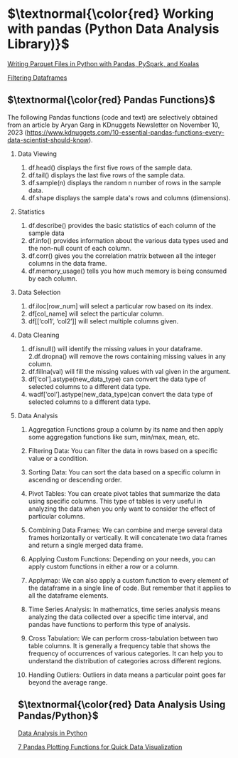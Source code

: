 # $\textnormal{\color{red} Working with pandas (Python Data Analysis Library)}$

[Writing Parquet Files in Python with Pandas, PySpark, and Koalas](https://mungingdata.com/python/writing-parquet-pandas-pyspark-koalas/)

[Filtering Dataframes](https://www.dataquest.io/blog/filtering-pandas-dataframes/)

## $\textnormal{\color{red} Pandas Functions}$

The following Pandas functions (code and text) are selectively obtained from 
an article by Aryan Garg in KDnuggets Newsletter on November 10, 2023 
(https://www.kdnuggets.com/10-essential-pandas-functions-every-data-scientist-should-know).


1. Data Viewing
 
	1.	df.head() displays the first five rows of the sample data.
	2.	df.tail() displays the last five rows of the sample data.
	3.	df.sample(n) displays the random n number of rows in the sample data.
	4.	df.shape displays the sample data's rows and columns (dimensions).

2. Statistics

	1. df.describe() provides the basic statistics of each column of the sample data
	2. df.info() provides information about the various data types used and the non-null count of each column.
	3. df.corr() gives you the correlation matrix between all the integer columns in the data frame.
	4. df.memory_usage() tells you how much memory is being consumed by each column.

3. Data Selection

	1.	df.iloc[row_num] will select a particular row based on its index.
	2.	df[col_name] will select the particular column.
	3.	df[[‘col1’, ‘col2’]] will select multiple columns given.


4.	Data Cleaning

	1. df.isnull() will identify the missing values in your dataframe.
	2.df.dropna() will remove the rows containing missing values in any column.
	3. df.fillna(val) will fill the missing values with val given in the argument.
	4. df[‘col’].astype(new_data_type) can convert the data type of selected columns to a different data type.
	5. wadf[‘col’].astype(new_data_type)can convert the data type of selected columns to a different data type.

5. Data Analysis

	1.	Aggregation Functions group a column by its name and then apply some aggregation functions like sum, min/max, mean, etc.
	2.	Filtering Data:  You can filter the data in rows based on a specific value or a condition.
	3.	Sorting Data: You can sort the data based on a specific column in ascending or descending order.
	4.	Pivot Tables: You can create pivot tables that summarize the data using specific columns. This type of tables is very useful in analyzing the data when you only want to consider the effect of particular columns.
	5.	Combining Data Frames: We can combine and merge several data frames horizontally or vertically. It will concatenate two data frames and return a single merged data frame.
	6.	Applying Custom Functions: Depending on your needs, you can apply custom functions in either a row or a column.
	7.	Applymap: We can also apply a custom function to every element of the dataframe in a single line of code. But remember that it applies to all the dataframe elements.

	8. Time Series Analysis: In mathematics, time series analysis means analyzing the data collected over a specific time interval, and pandas have functions to perform this type of analysis.
	9. Cross Tabulation: We can perform cross-tabulation between two table columns. It is generally a frequency table that shows the frequency of occurrences of various categories. It can help you to understand the distribution of categories across different regions.
	10. Handling Outliers: Outliers in data means a particular point goes far beyond the average range.
	
	## $\textnormal{\color{red} Data Analysis Using Pandas/Python}$
	
	[Data Analysis in Python](https://dataanalysispython.readthedocs.io/en/latest/)
	
	[7 Pandas Plotting Functions for Quick Data Visualization](https://www.kdnuggets.com/7-pandas-plotting-functions-for-quick-data-visualization)

